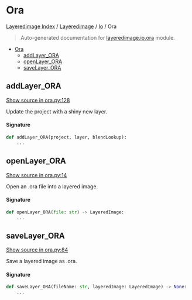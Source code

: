 # Ora

[Layeredimage Index](../../README.md#layeredimage-index) /
[Layeredimage](../index.md#layeredimage) /
[Io](./index.md#io) /
Ora

> Auto-generated documentation for [layeredimage.io.ora](../../../../layeredimage/io/ora.py) module.

- [Ora](#ora)
  - [addLayer_ORA](#addlayer_ora)
  - [openLayer_ORA](#openlayer_ora)
  - [saveLayer_ORA](#savelayer_ora)

## addLayer_ORA

[Show source in ora.py:128](../../../../layeredimage/io/ora.py#L128)

Update the project with a shiny new layer.

#### Signature

```python
def addLayer_ORA(project, layer, blendLookup):
    ...
```



## openLayer_ORA

[Show source in ora.py:14](../../../../layeredimage/io/ora.py#L14)

Open an .ora file into a layered image.

#### Signature

```python
def openLayer_ORA(file: str) -> LayeredImage:
    ...
```



## saveLayer_ORA

[Show source in ora.py:84](../../../../layeredimage/io/ora.py#L84)

Save a layered image as .ora.

#### Signature

```python
def saveLayer_ORA(fileName: str, layeredImage: LayeredImage) -> None:
    ...
```